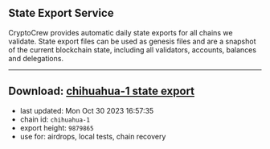 ## State Export Service
CryptoCrew provides automatic daily state exports for all chains we validate. State export files can be used as genesis files and are a snapshot of the current blockchain state, including all validators, accounts, balances and delegations.

---
**Download: [chihuahua-1 state export](https://dl.ccvalidators.com/SERVICE/chihuahua/chihuahua-1_export_9879865.json)**
---

- last updated: Mon Oct 30 2023 16:57:35
- chain id: `chihuahua-1`
- export height: `9879865`
- use for: airdrops, local tests, chain recovery
